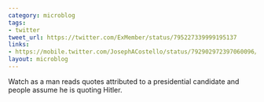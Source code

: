 ```yaml
---
category: microblog
tags:
- twitter
tweet_url: https://twitter.com/ExMember/status/795227339999195137
links:
- https://mobile.twitter.com/JosephACostello/status/792902972397060096/
layout: microblog
---
```

Watch as a man reads quotes attributed to a presidential candidate and people assume he is quoting Hitler.
